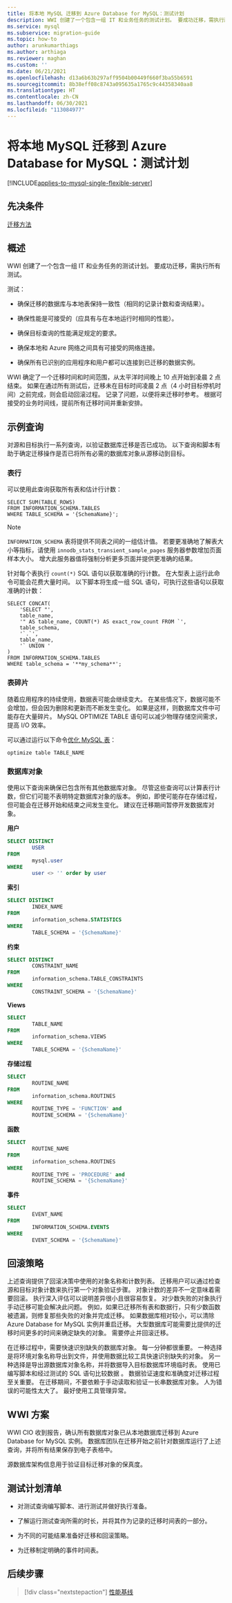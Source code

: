 ```yaml
---
title: 将本地 MySQL 迁移到 Azure Database for MySQL：测试计划
description: WWI 创建了一个包含一组 IT 和业务任务的测试计划。 要成功迁移，需执行所有测试。
ms.service: mysql
ms.subservice: migration-guide
ms.topic: how-to
author: arunkumarthiags
ms.author: arthiaga
ms.reviewer: maghan
ms.custom: ''
ms.date: 06/21/2021
ms.openlocfilehash: d13a6b63b297aff9504b00449f660f3ba55b6591
ms.sourcegitcommit: 8b38eff08c8743a095635a1765c9c44358340aa8
ms.translationtype: HT
ms.contentlocale: zh-CN
ms.lasthandoff: 06/30/2021
ms.locfileid: "113084977"
---
```

# <a name="migrate-mysql-on-premises-to-azure-database-for-mysql-test-plans"></a>将本地 MySQL 迁移到 Azure Database for MySQL：测试计划

[!INCLUDE[applies-to-mysql-single-flexible-server](../../includes/applies-to-mysql-single-flexible-server.md)]

## <a name="prerequisites"></a>先决条件

[迁移方法](05-migration-methods.md)

## <a name="overview"></a>概述

WWI 创建了一个包含一组 IT 和业务任务的测试计划。 要成功迁移，需执行所有测试。

测试：

  - 确保迁移的数据库与本地表保持一致性（相同的记录计数和查询结果）。

  - 确保性能是可接受的（应具有与在本地运行时相同的性能）。

  - 确保目标查询的性能满足规定的要求。

  - 确保本地和 Azure 网络之间具有可接受的网络连接。

  - 确保所有已识别的应用程序和用户都可以连接到已迁移的数据实例。

WWI 确定了一个迁移时间和时间范围，从太平洋时间晚上 10 点开始到凌晨 2 点结束。 如果在通过所有测试后，迁移未在目标时间凌晨 2 点（4 小时目标停机时间）之前完成，则会启动回滚过程。 记录了问题，以便将来迁移时参考。 根据可接受的业务时间线，提前所有迁移时间并重新安排。

## <a name="sample-queries"></a>示例查询

对源和目标执行一系列查询，以验证数据库迁移是否已成功。 以下查询和脚本有助于确定迁移操作是否已将所有必需的数据库对象从源移动到目标。

### <a name="table-rows"></a>表行

可以使用此查询获取所有表和估计行计数：

```
SELECT SUM(TABLE_ROWS)
FROM INFORMATION_SCHEMA.TABLES
WHERE TABLE_SCHEMA = '{SchemaName}';
```

> [!NOTE]
> `INFORMATION_SCHEMA` 表将提供不同表之间的一组估计值。 若要更准确地了解表大小等指标，请使用 `innodb_stats_transient_sample_pages` 服务器参数增加页面样本大小。 增大此服务器值将强制分析更多页面并提供更准确的结果。

针对每个表执行 `count(*)` SQL 语句以获取准确的行计数。 在大型表上运行此命令可能会花费大量时间。 以下脚本将生成一组 SQL 语句，可执行这些语句以获取准确的计数：

```
SELECT CONCAT( 
    'SELECT "', 
    table_name, 
    '" AS table_name, COUNT(*) AS exact_row_count FROM `', 
    table_schema, 
    '`.`', 
    table_name, 
    '` UNION ' 
)  
FROM INFORMATION_SCHEMA.TABLES 
WHERE table_schema = '**my_schema**';
```

### <a name="table-fragmentation"></a>表碎片

随着应用程序的持续使用，数据表可能会继续变大。 在某些情况下，数据可能不会增加，但会因为删除和更新而不断发生变化。 如果是这样，则数据库文件中可能存在大量碎片。 MySQL OPTIMIZE TABLE 语句可以减少物理存储空间需求，提高 I/O 效率。

可以通过运行以下命令[优化 MySQL 表](https://dev.mysql.com/doc/refman/8.0/en/optimize-table.html)：

`optimize table TABLE_NAME`

### <a name="database-objects"></a>数据库对象

使用以下查询来确保已包含所有其他数据库对象。 尽管这些查询可以计算表行计数，但它们可能不表明特定数据库对象的版本。 例如，即使可能存在存储过程，但可能会在迁移开始和结束之间发生变化。 建议在迁移期间暂停开发数据库对象。

**用户**

```sql
SELECT DISTINCT 
        USER 
FROM 
        mysql.user 
WHERE 
        user <> '' order by user
```

**索引**

```sql
SELECT DISTINCT 
        INDEX_NAME 
FROM 
        information_schema.STATISTICS 
WHERE 
        TABLE_SCHEMA = '{SchemaName}'
```

**约束**

```sql
SELECT DISTINCT 
        CONSTRAINT_NAME 
FROM 
        information_schema.TABLE_CONSTRAINTS 
WHERE 
        CONSTRAINT_SCHEMA = '{SchemaName}'
```

**Views**

```sql
SELECT 
        TABLE_NAME 
FROM 
        information_schema.VIEWS 
WHERE 
        TABLE_SCHEMA = '{SchemaName}'
```

**存储过程**

```sql
SELECT 
        ROUTINE_NAME 
FROM 
        information_schema.ROUTINES 
WHERE 
        ROUTINE_TYPE = 'FUNCTION' and 
        ROUTINE_SCHEMA = '{SchemaName}'
```

**函数**

```sql
SELECT 
        ROUTINE_NAME 
FROM 
        information_schema.ROUTINES 
WHERE 
        ROUTINE_TYPE = 'PROCEDURE' and 
        ROUTINE_SCHEMA = '{SchemaName}'
```

**事件**

```sql
SELECT 
        EVENT_NAME 
FROM 
        INFORMATION_SCHEMA.EVENTS 
WHERE 
        EVENT_SCHEMA = '{SchemaName}'
```

## <a name="rollback-strategies"></a>回滚策略

上述查询提供了回滚决策中使用的对象名称和计数列表。 迁移用户可以通过检查源和目标对象计数来执行第一个对象验证步骤。 对象计数的差异不一定意味着需要回滚。 执行深入评估可以说明差异很小且很容易恢复。 对少数失败的对象执行手动迁移可能会解决此问题。 例如，如果已迁移所有表和数据行，只有少数函数被遗漏，则修复那些失败的对象并完成迁移。 如果数据库相对较小，可以清除 Azure Database for MySQL 实例并重启迁移。 大型数据库可能需要比提供的迁移时间更多的时间来确定缺失的对象。 需要停止并回滚迁移。

在迁移过程中，需要快速识别缺失的数据库对象。 每一分钟都很重要。 一种选择是将环境对象名称导出到文件，并使用数据比较工具快速识别缺失的对象。 另一种选择是导出源数据库对象名称，并将数据导入目标数据库环境临时表。 使用已编写脚本和经过测试的 SQL 语句比较数据 。 数据验证速度和准确度对迁移过程至关重要。 在迁移期间，不要依赖于手动读取和验证一长串数据库对象。 人为错误的可能性太大了。 最好使用工具管理异常。

## <a name="wwi-scenario"></a>WWI 方案

WWI CIO 收到报告，确认所有数据库对象已从本地数据库迁移到 Azure Database for MySQL 实例。 数据库团队在迁移开始之前针对数据库运行了上述查询，并将所有结果保存到电子表格中。

源数据库架构信息用于验证目标迁移对象的保真度。

## <a name="test-plans-checklist"></a>测试计划清单

  - 对测试查询编写脚本、进行测试并做好执行准备。

  - 了解运行测试查询所需的时长，并将其作为记录的迁移时间表的一部分。

  - 为不同的可能结果准备好迁移和回滚策略。

  - 为迁移制定明确的事件时间表。  


## <a name="next-steps"></a>后续步骤

> [!div class="nextstepaction"]
> [性能基线](./07-performance-baselines.md)